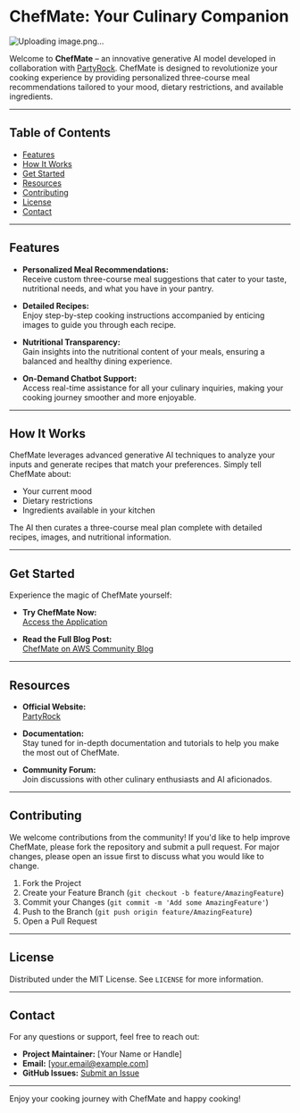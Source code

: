 # ChefMate: Your Culinary Companion

![Uploading image.png…]()

Welcome to **ChefMate** – an innovative generative AI model developed in collaboration with [PartyRock](https://partyrock.aws). ChefMate is designed to revolutionize your cooking experience by providing personalized three-course meal recommendations tailored to your mood, dietary restrictions, and available ingredients.

---

## Table of Contents

- [Features](#features)
- [How It Works](#how-it-works)
- [Get Started](#get-started)
- [Resources](#resources)
- [Contributing](#contributing)
- [License](#license)
- [Contact](#contact)

---

## Features

- **Personalized Meal Recommendations:**  
  Receive custom three-course meal suggestions that cater to your taste, nutritional needs, and what you have in your pantry.

- **Detailed Recipes:**  
  Enjoy step-by-step cooking instructions accompanied by enticing images to guide you through each recipe.

- **Nutritional Transparency:**  
  Gain insights into the nutritional content of your meals, ensuring a balanced and healthy dining experience.

- **On-Demand Chatbot Support:**  
  Access real-time assistance for all your culinary inquiries, making your cooking journey smoother and more enjoyable.

---

## How It Works

ChefMate leverages advanced generative AI techniques to analyze your inputs and generate recipes that match your preferences. Simply tell ChefMate about:
- Your current mood
- Dietary restrictions
- Ingredients available in your kitchen

The AI then curates a three-course meal plan complete with detailed recipes, images, and nutritional information.

---

## Get Started

Experience the magic of ChefMate yourself:

- **Try ChefMate Now:**  
  [Access the Application](https://partyrock.aws/u/lana-k/C9zYF7FpM/ChefMate)

- **Read the Full Blog Post:**  
  [ChefMate on AWS Community Blog](https://community.aws/content/2dBprSx17kdT4dsWnJ29IKicmTd/chefmate)

---

## Resources

- **Official Website:**  
  [PartyRock](https://partyrock.aws)

- **Documentation:**  
  Stay tuned for in-depth documentation and tutorials to help you make the most out of ChefMate.

- **Community Forum:**  
  Join discussions with other culinary enthusiasts and AI aficionados.

---

## Contributing

We welcome contributions from the community! If you'd like to help improve ChefMate, please fork the repository and submit a pull request. For major changes, please open an issue first to discuss what you would like to change.

1. Fork the Project
2. Create your Feature Branch (`git checkout -b feature/AmazingFeature`)
3. Commit your Changes (`git commit -m 'Add some AmazingFeature'`)
4. Push to the Branch (`git push origin feature/AmazingFeature`)
5. Open a Pull Request

---

## License

Distributed under the MIT License. See `LICENSE` for more information.

---

## Contact

For any questions or support, feel free to reach out:

- **Project Maintainer:** [Your Name or Handle]
- **Email:** [your.email@example.com]
- **GitHub Issues:** [Submit an Issue](https://github.com/your-repository/issues)

---

Enjoy your cooking journey with ChefMate and happy cooking!
